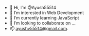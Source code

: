 - 👋 Hi, I’m @Ayush55514
- 👀 I’m interested in Web Development
- 🌱 I’m currently learning JavaScript
- 💞️ I’m looking to collaborate on ...
- 📫 ayushv55514@gmail.com.

<!---
Ayush55514/Ayush55514 is a ✨ special ✨ repository because its `README.md` (this file) appears on your GitHub profile.
You can click the Preview link to take a look at your changes.
--->
